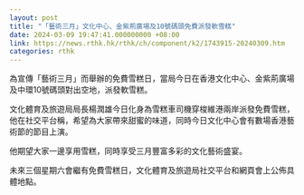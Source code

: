 ```yaml
---
layout: post
title: "「藝術三月」文化中心、金紫荊廣場及10號碼頭免費派發軟雪糕"
date: 2024-03-09 19:47:41.000000000 +08:00
link: https://news.rthk.hk/rthk/ch/component/k2/1743915-20240309.htm
categories: rthk
---
```


為宣傳「藝術三月」而舉辦的免費雪糕日，當局今日在香港文化中心、金紫荊廣場及中環10號碼頭對出空地，派發軟雪糕。

文化體育及旅遊局局長楊潤雄今日化身為雪糕車司機穿梭維港兩岸派發免費雪糕，他在社交平台稱，希望為大家帶來甜蜜的味道，同時今日文化中心會有數場香港藝術節的節目上演。

他期望大家一邊享用雪糕，同時享受三月豐富多彩的文化藝術盛宴。

未來三個星期六會繼有免費雪糕日，文化體育及旅遊局社交平台和網頁會上公佈具體地點。

